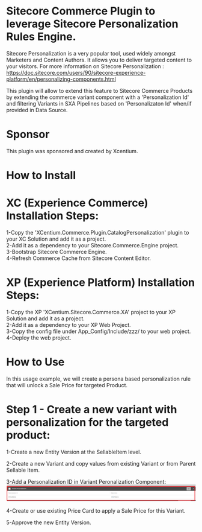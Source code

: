 Sitecore Commerce Plugin to leverage Sitecore Personalization Rules Engine.
======================================
Sitecore Personalization is a very popular tool, used widely amongst Marketers and Content Authors. It allows you to deliver targeted content to your visitors. 
For more information on Sitecore Personalization : https://doc.sitecore.com/users/90/sitecore-experience-platform/en/personalizing-components.html

This plugin will allow to extend this feature to Sitecore Commerce Products by extending the commerce variant component with a 'Personalization Id' and filtering Variants in SXA Pipelines based on 'Personalizaton Id' when/if provided in Data Source.

Sponsor
=======
This plugin was sponsored and created by Xcentium.


How to Install
==============

XC (Experience Commerce) Installation Steps:
============================================

1-Copy the 'XCentium.Commerce.Plugin.CatalogPersonalization' plugin to your XC Solution and add it as a project.  
2-Add it as a dependency to your Sitecore.Commerce.Engine project.  
3-Bootstrap Sitecore Commerce Engine.  
4-Refresh Commerce Cache from Sitecore Content Editor.

XP (Experience Platform) Installation Steps:
============================================

1-Copy the XP 'XCentium.Sitecore.Commerce.XA' project to your XP Solution and add it as a project.  
2-Add it as a dependency to your XP Web Project.  
3-Copy the config file under App_Config/Include/zzz/ to your web project.  
4-Deploy the web project.

How to Use
==============
In this usage example, we will create a persona based personalization rule that will unlock a Sale Price for targeted Product.

Step 1 - Create a new variant with personalization for the targeted product:
============================================================================
1-Create a new Entity Version at the SellableItem level.  

2-Create a new Variant and copy values from existing Variant or from Parent Sellable Item.  

3-Add a Personalization ID in Variant Peronalization Component: 
![alt text](https://github.com/XCentium/Leveraging-Sitecore-Personalization-Rules-in-Sitecore-Commerce/blob/master/Images/VariationPersonalization.png)  

4-Create or use existing Price Card to apply a Sale Price for this Variant.  

5-Approve the new Entity Version.
